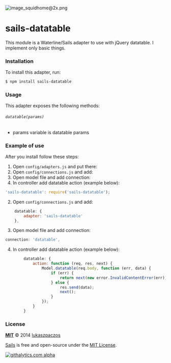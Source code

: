 ![image_squidhome@2x.png](http://i.imgur.com/RIvu9.png)

# sails-datatable

This module is a Waterline/Sails adapter to use with jQuery datatable. 
I implement only basic things.

### Installation

To install this adapter, run:

```sh
$ npm install sails-datatable
```

### Usage

This adapter exposes the following methods:

###### `datatable(params)`

+ params variable is datatable params

### Example of use

After you install follow these steps:

1. Open `config/adapters.js` and put there:
2. Open `config/connections.js` and add:
3. Open model file and add connection:
4. In controller add datatable action (example below):
```javascript
'sails-datatable': require('sails-datatable');
```
2. Open `config/connections.js` and add:
```javascript
    datatable: {
        adapter: 'sails-datatable'
    },
```
3. Open model file and add connection:
```javascript
connection: 'datatable',
```
4. In controller add datatable action (example below):
```javascript
		datatable: {
			action: function (req, res, next) {
				Model.datatable(req.body, function (err, data) {
					if (err) {
						return next(new error.InvalidContentError(err));
					} else {
						res.send(data);
						next();
					}
				});
			}
		}
```

### License

**[MIT](./LICENSE)**
&copy; 2014 [lukaszpaczos](http://github.com/lukaszpaczos)

[Sails](http://sailsjs.org) is free and open-source under the [MIT License](http://sails.mit-license.org/).


[![githalytics.com alpha](https://cruel-carlota.pagodabox.com/8acf2fc2ca0aca8a3018e355ad776ed7 "githalytics.com")](http://githalytics.com/balderdashy/waterline-datatable/README.md)


